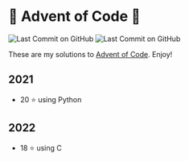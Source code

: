 # 🎄 Advent of Code 🎄

![Last Commit on GitHub](https://img.shields.io/github/license/berghdavid/Advent-of-code)
![Last Commit on GitHub](https://img.shields.io/github/last-commit/piscilus/aoc22)

These are my solutions to [Advent of Code](https://adventofcode.com/). Enjoy!

## 2021
- 20 &#11088; using Python

## 2022
- 18 &#11088; using C
